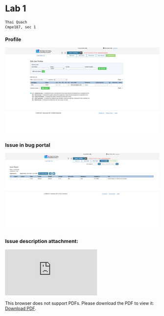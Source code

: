 # Lab 1

```
Thai Quach
Cmpe187, sec 1
```

### Profile
![](2021-02-07-16-03-14.png)

### Issue in bug portal
![](2021-02-07-16-04-42.png)

### Issue description attachment:
<object data="https://github.com/ThaiQ/schoolpublic/blob/master/elementool%20-%20thai%20__%20ReactScript_issue.pdf" type="application/pdf" width="700px" height="700px">
    <embed src="https://github.com/ThaiQ/schoolpublic/blob/master/elementool%20-%20thai%20__%20ReactScript_issue.pdf">
        <p>This browser does not support PDFs. Please download the PDF to view it: <a href="https://github.com/ThaiQ/schoolpublic/blob/master/elementool%20-%20thai%20__%20ReactScript_issue.pdf">Download PDF</a>.</p>
    </embed>
</object>